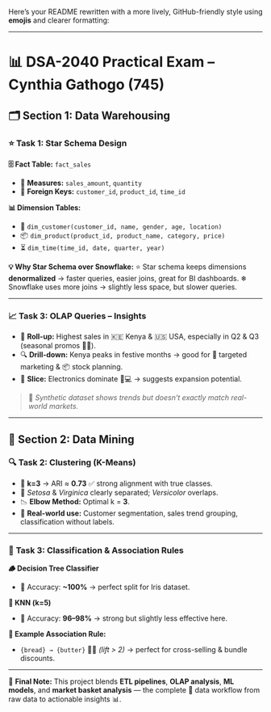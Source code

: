 Here’s your README rewritten with a more lively, GitHub-friendly style using **emojis** and clearer formatting:

---

# 📊 **DSA-2040 Practical Exam – Cynthia Gathogo (745)**

## 🗂 **Section 1: Data Warehousing**

### ⭐ **Task 1: Star Schema Design**

**🗄 Fact Table:** `fact_sales`

* 📏 **Measures:** `sales_amount`, `quantity`
* 🔗 **Foreign Keys:** `customer_id`, `product_id`, `time_id`

**📊 Dimension Tables:**

* 👤 `dim_customer(customer_id, name, gender, age, location)`
* 📦 `dim_product(product_id, product_name, category, price)`
* ⏳ `dim_time(time_id, date, quarter, year)`

**💡 Why Star Schema over Snowflake:**
⭐ Star schema keeps dimensions **denormalized** → faster queries, easier joins, great for BI dashboards.
❄ Snowflake uses more joins → slightly less space, but slower queries.

---

### 📈 **Task 3: OLAP Queries – Insights**

* 🔼 **Roll-up:** Highest sales in 🇰🇪 Kenya & 🇺🇸 USA, especially in Q2 & Q3 (seasonal promos 🌸🎄).
* 🔍 **Drill-down:** Kenya peaks in festive months → good for 🎯 targeted marketing & 📦 stock planning.
* 🎯 **Slice:** Electronics dominate 📱💻 → suggests expansion potential.

> 📝 *Synthetic dataset shows trends but doesn’t exactly match real-world markets.*

---

## 🤖 **Section 2: Data Mining**

### 🔍 **Task 2: Clustering (K-Means)**

* 📌 **k=3** → ARI ≈ **0.73** ✅ strong alignment with true classes.
* 🌸 *Setosa* & *Virginica* clearly separated; *Versicolor* overlaps.
* 📉 **Elbow Method:** Optimal k = **3**.
* 🛒 **Real-world use:** Customer segmentation, sales trend grouping, classification without labels.

---

### 🧠 **Task 3: Classification & Association Rules**

**🪵 Decision Tree Classifier**

* 🎯 Accuracy: **\~100%** → perfect split for Iris dataset.

**📍 KNN (k=5)**

* 🎯 Accuracy: **96–98%** → strong but slightly less effective here.

**🔗 Example Association Rule:**

* `{bread} → {butter}` 🥖🧈 *(lift > 2)* → perfect for cross-selling & bundle discounts.

---

💬 **Final Note:**
This project blends **ETL pipelines**, **OLAP analysis**, **ML models**, and **market basket analysis** — the complete 🔄 data workflow from raw data to actionable insights 📊.


